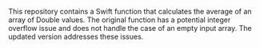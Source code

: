 This repository contains a Swift function that calculates the average of an array of Double values. The original function has a potential integer overflow issue and does not handle the case of an empty input array.  The updated version addresses these issues.